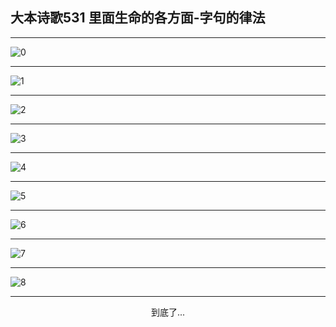 
## 大本诗歌531 里面生命的各方面-字句的律法
        
<div id="aplayer0"></div>

---

<img alt="0" data-original="https://cdn.jsdelivr.net/gh/k34869/shi/data/d0531/0">

---

<img alt="1" data-original="https://cdn.jsdelivr.net/gh/k34869/shi/data/d0531/1">

---

<img alt="2" data-original="https://cdn.jsdelivr.net/gh/k34869/shi/data/d0531/2">

---

<img alt="3" data-original="https://cdn.jsdelivr.net/gh/k34869/shi/data/d0531/3">

---

<img alt="4" data-original="https://cdn.jsdelivr.net/gh/k34869/shi/data/d0531/4">

---

<img alt="5" data-original="https://cdn.jsdelivr.net/gh/k34869/shi/data/d0531/5">

---

<img alt="6" data-original="https://cdn.jsdelivr.net/gh/k34869/shi/data/d0531/6">

---

<img alt="7" data-original="https://cdn.jsdelivr.net/gh/k34869/shi/data/d0531/7">

---

<img alt="8" data-original="https://cdn.jsdelivr.net/gh/k34869/shi/data/d0531/8">

---

<p style="text-align: center">到底了...</p>

<script src="/js/dist-view.js"></script>

<script>
MAIN.id = 'd0531';
        
const ap0 = new APlayer({
    container: document.getElementById('aplayer0'),
    volume: 1,
    loop: 'none',
    preload: 'none',
    audio: [{
        name: '大本诗歌531.mp3',
        artist: '大本诗歌',
        url: 'https://res.wx.qq.com/voice/getvoice?mediaid=MzI0NTk3MDM5M18yMjQ3NDk0MTg1',
        cover: '/favicon'
    }]
});
</script>
